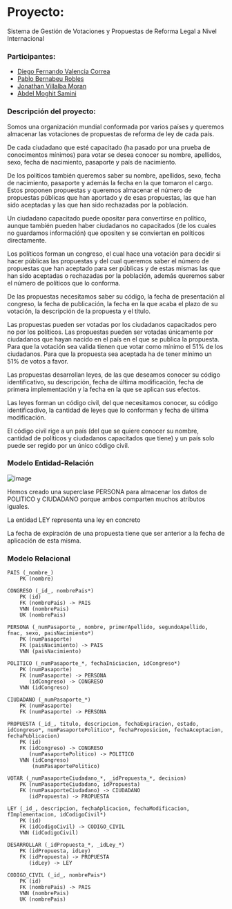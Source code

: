 # Proyecto: 
Sistema de Gestión de Votaciones y Propuestas de Reforma Legal a Nivel Internacional

### Participantes:
- [Diego Fernando Valencia Correa](https://github.com/DocD1306)
- [Pablo Bernabeu Robles](https://github.com/bernabeu17)
- [Jonathan Villalba Moran](https://github.com/JonathanWick21)
- [Abdel Moghit Samini](https://github.com/Samini04)

### Descripción del proyecto:
Somos una organización mundial conformada por varios países y queremos almacenar las votaciones de propuestas de reforma de ley de cada país.

De cada ciudadano que esté capacitado (ha pasado por una prueba de conocimentos mínimos) para votar se desea conocer su nombre, apellidos, sexo, fecha de nacimiento, pasaporte y país de nacimiento.

De los políticos también queremos saber su nombre, apellidos, sexo, fecha de nacimiento, pasaporte y además la fecha en la que tomaron el cargo. Estos proponen propuestas y queremos almacenar el número de propuestas públicas que han aportado y de esas propuestas, las que han sido aceptadas y las que han sido rechazadas por la población.

Un ciudadano capacitado puede opositar para convertirse en político, aunque también pueden haber ciudadanos no capacitados (de los cuales no guardamos información) que opositen y se conviertan en políticos directamente.

Los políticos forman un congreso, el cual hace una votación para decidir si hacer públicas las propuestas y del cual queremos saber el número de propuestas que han aceptado para ser públicas y de estas mismas las que han sido aceptadas o rechazadas por la población, además queremos saber el número de políticos que lo conforma.

De las propuestas necesitamos saber su código, la fecha de presentación al congreso, la fecha de publicación, la fecha en la que acaba el plazo de su votación, la descripción de la propuesta y el título.

Las propuestas pueden ser votadas por los ciudadanos capacitados pero no por los políticos. Las propuestas pueden ser votadas únicamente por ciudadanos que hayan nacido en el país en el que se publica la propuesta. Para que la votación sea valida tienen que votar como mínimo el 51% de los ciudadanos. Para que la propuesta sea aceptada ha de tener mínimo un 51% de votos a favor.

Las propuestas desarrollan leyes, de las que deseamos conocer su código identificativo, su descripción, fecha de última modificación, fecha de primera implementación y la fecha en la que se aplican sus efectos.

Las leyes forman un código civil, del que necesitamos conocer, su código identificadivo, la cantidad de leyes que lo conforman y fecha de última modificación.

El código civil rige a un país (del que se quiere conocer su nombre, cantidad de políticos y ciudadanos capacitados que tiene) y un país solo puede ser regido por un único código civil. 

### Modelo Entidad-Relación

![image](https://github.com/user-attachments/assets/2094ab2c-4eaf-4dc7-ab9a-057e69edd438)

Hemos creado una superclase PERSONA para almacenar los datos de POLITICO y CIUDADANO porque ambos comparten muchos atributos iguales.

La entidad LEY representa una ley en concreto

La fecha de expiración de una propuesta tiene que ser anterior a la fecha de aplicación de esta misma.


### Modelo Relacional

``` 
PAIS (_nombre_)  
    PK (nombre)

CONGRESO (_id_, nombrePais*)
    PK (id)
    FK (nombrePais) -> PAIS
    VNN (nombrePais)
    UK (nombrePais)

PERSONA (_numPasaporte_, nombre, primerApellido, segundoApellido, fnac, sexo, paisNacimiento*)
    PK (numPasaporte)
    FK (paisNacimiento) -> PAIS
    VNN (paisNacimiento)

POLITICO (_numPasaporte_*, fechaIniciacion, idCongreso*)
    PK (numPasaporte)
    FK (numPasaporte) -> PERSONA
       (idCongreso) -> CONGRESO
    VNN (idCongreso)

CIUDADANO (_numPasaporte_*)
    PK (numPasaporte)
    FK (numPasaporte) -> PERSONA

PROPUESTA (_id_, titulo, descripcion, fechaExpiracion, estado, idCongreso*, numPasaportePolitico*, fechaProposicion, fechaAceptacion, fechaPublicacion)
    PK (id)
    FK (idCongreso) -> CONGRESO
       (numPasaportePolitico) -> POLITICO
    VNN (idCongreso)
        (numPasaportePolitico)

VOTAR (_numPasaporteCiudadano_*, _idPropuesta_*, decision)
    PK (numPasaporteCiudadano, idPropuesta)
    FK (numPasaporteCiudadano) -> CIUDADANO
       (idPropuesta) -> PROPUESTA

LEY (_id_, descripcion, fechaAplicacion, fechaModificacion, fImplementacion, idCodigoCivil*)
    PK (id)
    FK (idCodigoCivil) -> CODIGO_CIVIL
    VNN (idCodigoCivil)
  
DESARROLLAR (_idPropuesta_*, _idLey_*)
    PK (idPropuesta, idLey)
    FK (idPropuesta) -> PROPUESTA
       (idLey) -> LEY

CODIGO_CIVIL (_id_, nombrePais*)
    PK (id)
    FK (nombrePais) -> PAIS
    VNN (nombrePais)
    UK (nombrePais)
```
